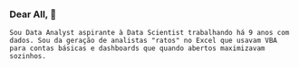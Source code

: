 ### Dear All, 👋

```
Sou Data Analyst aspirante à Data Scientist trabalhando há 9 anos com dados. Sou da geração de analistas "ratos" no Excel que usavam VBA para contas básicas e dashboards que quando abertos maximizavam sozinhos. 
```






<!--
**claudioviniciuso/claudioviniciuso** is a ✨ _special_ ✨ repository because its `README.md` (this file) appears on your GitHub profile.

Here are some ideas to get you started:

- 🔭 I’m currently working on ...
- 🌱 I’m currently learning ...
- 👯 I’m looking to collaborate on ...
- 🤔 I’m looking for help with ...
- 💬 Ask me about ...
- 📫 How to reach me: ...
- 😄 Pronouns: ...
- ⚡ Fun fact: ...
-->
